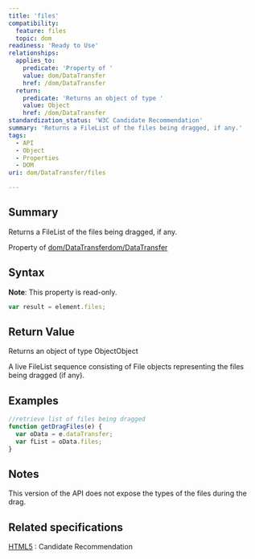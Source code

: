 ```yaml
---
title: 'files'
compatibility:
  feature: files
  topic: dom
readiness: 'Ready to Use'
relationships:
  applies_to:
    predicate: 'Property of '
    value: dom/DataTransfer
    href: /dom/DataTransfer
  return:
    predicate: 'Returns an object of type '
    value: Object
    href: /dom/DataTransfer
standardization_status: 'W3C Candidate Recommendation'
summary: 'Returns a FileList of the files being dragged, if any.'
tags:
  - API
  - Object
  - Properties
  - DOM
uri: dom/DataTransfer/files

---
```

## Summary

Returns a FileList of the files being dragged, if any.

Property of [dom/DataTransfer](/dom/DataTransfer)[dom/DataTransfer](/dom/DataTransfer)

## Syntax

**Note**: This property is read-only.

``` js
var result = element.files;
```

## Return Value

Returns an object of type ObjectObject

A live FileList sequence consisting of File objects representing the files being dragged (if any).

## Examples

``` js
//retrieve list of files being dragged
function getDragFiles(e) {
  var oData = e.dataTransfer;
  var fList = oData.files;
}
```

## Notes

This version of the API does not expose the types of the files during the drag.

## Related specifications

[HTML5](http://www.w3.org/TR/html5/editing.html)
:   Candidate Recommendation
